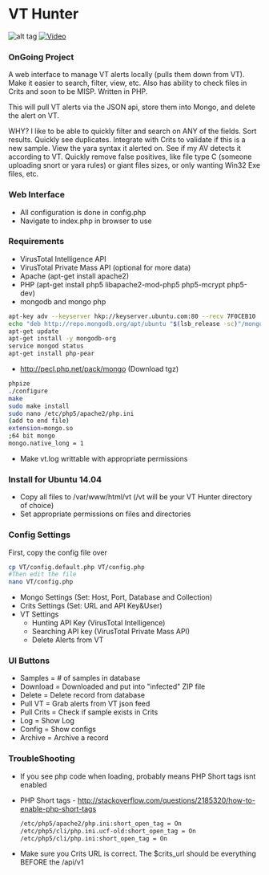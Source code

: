 # VT Hunter
![alt tag](http://i.imgur.com/3j0azyY.jpg)
[![Video](https://blog.majestic.com/wp-content/uploads/2010/10/Video-Icon-crop.png)](https://streamable.com/v83x)

### OnGoing Project

A web interface to manage VT alerts locally (pulls them down from VT). Make it easier to search, filter, view, etc.  Also has ability to check files in Crits and soon to be MISP.  Written in PHP.

This will pull VT alerts via the JSON api, store them into Mongo, and delete the alert on VT.

WHY?  I like to be able to quickly filter and search on ANY of the fields.  Sort results.  Quickly see duplicates.  Integrate with Crits to validate if this is a new sample.  View the yara syntax it alerted on.  See if my AV detects it according to VT.  Quickly remove false positives, like file type C (someone uploading snort or yara rules) or giant files sizes, or only wanting Win32 Exe files, etc.

### Web Interface
  - All configuration is done in config.php
  - Navigate to index.php in browser to use

### Requirements
  - VirusTotal Intelligence API
  - VirusTotal Private Mass API (optional for more data)
  - Apache (apt-get install apache2)
  - PHP (apt-get install php5 libapache2-mod-php5 php5-mcrypt php5-dev)
  - mongodb and mongo php
  ```sh
  apt-key adv --keyserver hkp://keyserver.ubuntu.com:80 --recv 7F0CEB10
  echo "deb http://repo.mongodb.org/apt/ubuntu "$(lsb_release -sc)"/mongodb-org/3.0 multiverse" | sudo tee /etc/apt/sources.list.d/mongodb-org-3.0.list
  apt-get update
  apt-get install -y mongodb-org
  service mongod status
  apt-get install php-pear
  ```
  
  - http://pecl.php.net/pack/mongo (Download tgz)
    
  ```sh
  phpize
  ./configure
  make
  sudo make install
  sudo nano /etc/php5/apache2/php.ini
  (add to end file)
  extension=mongo.so 
  ;64 bit mongo
  mongo.native_long = 1 
  ```
  - Make vt.log writtable with appropriate permissions

### Install for Ubuntu 14.04
  - Copy all files to /var/www/html/vt (/vt will be your VT Hunter directory of choice)
  - Set appropriate permissions on files and directories
  
### Config Settings

First, copy the config file over

```bash
cp VT/config.default.php VT/config.php
#Then edit the file
nano VT/config.php
```

  - Mongo Settings (Set: Host, Port, Database and Collection)
  - Crits Settings (Set: URL and API Key&User)
  - VT Settings
    - Hunting API Key (VirusTotal Intelligence)
    - Searching API key (VirusTotal Private Mass API)
    - Delete Alerts from VT

### UI Buttons
  - Samples = # of samples in database
  - Download = Downloaded and put into "infected" ZIP file
  - Delete = Delete record from database
  - Pull VT = Grab alerts from VT json feed
  - Pull Crits = Check if sample exists in Crits
  - Log = Show Log
  - Config = Show configs
  - Archive = Archive a record

### TroubleShooting
  - If you see php code when loading, probably means PHP Short tags isnt enabled
  - PHP Short tags - http://stackoverflow.com/questions/2185320/how-to-enable-php-short-tags
  
    ```sh
    /etc/php5/apache2/php.ini:short_open_tag = On
    /etc/php5/cli/php.ini.ucf-old:short_open_tag = On
    /etc/php5/cli/php.ini:short_open_tag = On
    ```
	
  - Make sure you Crits URL is correct. The $crits_url should be everything BEFORE the /api/v1
